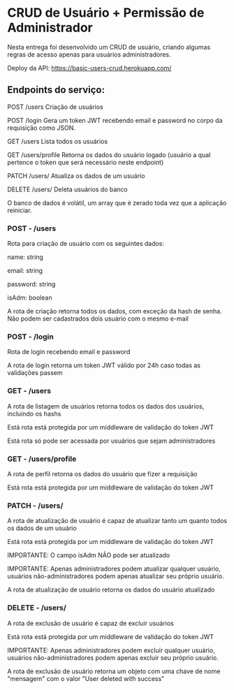 # CRUD de Usuário + Permissão de Administrador

Nesta entrega foi desenvolvido um CRUD de usuário, criando algumas regras de acesso apenas para usuários administradores.

Deploy da API: https://basic-users-crud.herokuapp.com/

## Endpoints do serviço:
POST	/users	Criação de usuários

POST	/login	Gera um token JWT recebendo email e password no corpo da requisição como JSON.

GET	/users	Lista todos os usuários

GET	/users/profile	Retorna os dados do usuário logado (usuário a qual pertence o token que será necessário neste endpoint)

PATCH	/users/<uuid>	Atualiza os dados de um usuário
  
DELETE	/users/<uuid>	Deleta usuários do banco

O banco de dados é volátil, um array que é zerado toda vez que a aplicação reiniciar.

### POST - /users
Rota para criação de usuário com os seguintes dados:
  
name: string
  
email: string
  
password: string
  
isAdm: boolean

A rota de criação retorna todos os dados, com exceção da hash de senha. Não podem ser cadastrados dois usuário com o mesmo e-mail

### POST - /login
Rota de login recebendo email e password

A rota de login retorna um token JWT válido por 24h caso todas as validações passem
  
### GET - /users
A rota de listagem de usuários retorna todos os dados dos usuários, incluindo os hashs
  
Está rota está protegida por um middleware de validação do token JWT
  
Está rota só pode ser acessada por usuários que sejam administradores
  
### GET - /users/profile
A rota de perfil retorna os dados do usuário que fizer a requisição
  
Está rota está protegida por um middleware de validação do token JWT
  
### PATCH - /users/<uuid>
A rota de atualização de usuário é capaz de atualizar tanto um quanto todos os dados de um usuário
  
Está rota está protegida por um middleware de validação do token JWT
  
IMPORTANTE: O campo isAdm NÃO pode ser atualizado
  
IMPORTANTE: Apenas administradores podem atualizar qualquer usuário, usuários não-administradores podem apenas atualizar seu próprio usuário.
  
A rota de atualização de usuário retorna os dados do usuário atualizado
  
### DELETE - /users/<uuid>
A rota de exclusão de usuário é capaz de excluir usuários
  
Está rota está protegida por um middleware de validação do token JWT
  
IMPORTANTE: Apenas administradores podem excluir qualquer usuário, usuários não-administradores podem apenas excluir seu próprio usuário.
  
A rota de exclusão de usuário retorna um objeto com uma chave de nome "mensagem" com o valor "User deleted with success"
